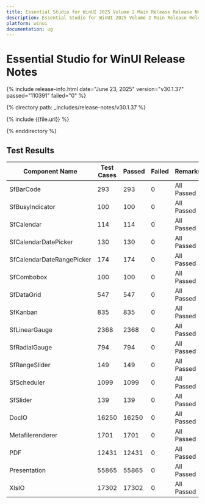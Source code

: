 ```yaml
---
title: Essential Studio for WinUI 2025 Volume 2 Main Release Release Notes  
description: Essential Studio for WinUI 2025 Volume 2 Main Release Release Notes  
platform: winui
documentation: ug
---
```


# Essential Studio for WinUI  Release Notes  

{% include release-info.html date="June 23, 2025"  version="v30.1.37" passed="110391" failed="0" %}

{% directory path: _includes/release-notes/v30.1.37 %}

{% include {{file.url}} %}

{% enddirectory %}

## Test Results

| Component Name | Test Cases | Passed | Failed | Remarks |
|---------------|------------|--------|--------|---------|
| SfBarCode | 293 | 293 | 0 | All Passed |
| SfBusyIndicator | 100 | 100 | 0 | All Passed |
| SfCalendar | 114 | 114 | 0 | All Passed |
| SfCalendarDatePicker | 130 | 130 | 0 | All Passed |
| SfCalendarDateRangePicker | 174 | 174 | 0 | All Passed |
| SfCombobox | 100 | 100 | 0 | All Passed |
| SfDataGrid | 547 | 547 | 0 | All Passed |
| SfKanban | 835 | 835 | 0 | All Passed |
| SfLinearGauge | 2368 | 2368 | 0 | All Passed |
| SfRadialGauge | 794 | 794 | 0 | All Passed |
| SfRangeSlider | 149 | 149 | 0 | All Passed |
| SfScheduler | 1099 | 1099 | 0 | All Passed |
| SfSlider | 139 | 139 | 0 | All Passed |
| DocIO | 16250 | 16250 | 0 | All Passed |
| Metafilerenderer | 1701 | 1701 | 0 | All Passed |
| PDF | 12431 | 12431 | 0 | All Passed |
| Presentation | 55865 | 55865 | 0 | All Passed |
| XlsIO | 17302 | 17302 | 0 | All Passed |